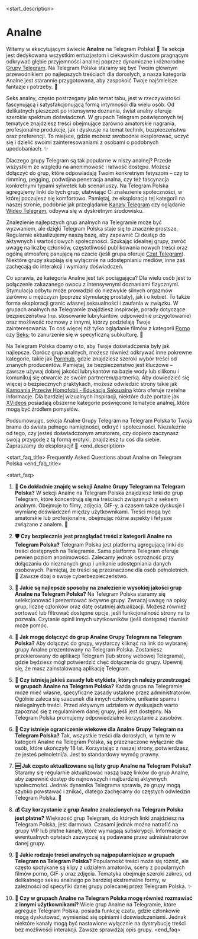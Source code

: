<start_description>
# Analne

Witamy w ekscytującym świecie **Analne** na Telegram Polska! 🍑 Ta sekcja jest dedykowana wszystkim entuzjastom i ciekawskim duszom pragnącym odkrywać głębie przyjemności analnej poprzez dynamiczne i różnorodne [Grupy Telegram](/grupy/). Na Telegram Polska staramy się być Twoim głównym przewodnikiem po najlepszych treściach dla dorosłych, a nasza kategoria Analne jest starannie przygotowana, aby zaspokoić Twoje najśmielsze fantazje i potrzeby. 🚀

Seks analny, często postrzegany jako temat tabu, jest w rzeczywistości fascynującą i satysfakcjonującą formą intymności dla wielu osób. Od delikatnych pieszczot po intensywne doznania, świat analny oferuje szerokie spektrum doświadczeń. W grupach Telegram poświęconych tej tematyce znajdziesz treści obejmujące zarówno amatorskie nagrania, profesjonalne produkcje, jak i dyskusje na temat technik, bezpieczeństwa oraz preferencji. To miejsce, gdzie możesz swobodnie eksplorować, uczyć się i dzielić swoimi zainteresowaniami z osobami o podobnych upodobaniach. ✨

Dlaczego grupy Telegram są tak popularne w niszy analnej? Przede wszystkim ze względu na anonimowość i łatwość dostępu. Możesz dołączyć do grup, które odpowiadają Twoim konkretnym fetyszom – czy to rimming, pegging, podwójna penetracja analna, czy też fascynacja konkretnymi typami sylwetek lub scenariuszy. Na Telegram Polska agregujemy linki do tych grup, ułatwiając Ci znalezienie społeczności, w której poczujesz się komfortowo. Pamiętaj, że eksploracja tej kategorii na naszej stronie, podobnie jak przeglądanie [Kanały Telegram](/kanaly/) czy oglądanie [Wideo Telegram](/wideo/), odbywa się w dyskretnym środowisku.

Znalezienie najlepszych grup analnych na Telegramie może być wyzwaniem, ale dzięki Telegram Polska staje się to znacznie prostsze. Regularnie aktualizujemy naszą bazę, aby zapewnić Ci dostęp do aktywnych i wartościowych społeczności. Szukając idealnej grupy, zwróć uwagę na liczbę członków, częstotliwość publikowania nowych treści oraz ogólną atmosferę panującą na czacie (jeśli grupa oferuje [Czat Telegram](/czat/)). Niektóre grupy skupiają się wyłącznie na udostępnianiu mediów, inne zaś zachęcają do interakcji i wymiany doświadczeń.

Co sprawia, że kategoria Analne jest tak pociągająca? Dla wielu osób jest to połączenie zakazanego owocu z intensywnymi doznaniami fizycznymi. Stymulacja odbytu może prowadzić do niezwykle silnych orgazmów zarówno u mężczyzn (poprzez stymulację prostaty), jak i u kobiet. To także forma eksploracji granic własnej seksualności i zaufania w związku. W grupach analnych na Telegramie znajdziesz inspiracje, porady dotyczące bezpieczeństwa (np. stosowanie lubrykantów, odpowiednie przygotowanie) oraz możliwość rozmowy z innymi, którzy podzielają Twoje zainteresowania. To coś więcej niż tylko oglądanie filmów z kategorii [Porno](/grupy/porno/) czy [Seks](/grupy/seks/); to zanurzenie się w specyficzną subkulturę. 🔞

Na Telegram Polska dbamy o to, aby Twoje doświadczenia były jak najlepsze. Oprócz grup analnych, możesz również odkrywać inne pokrewne kategorie, takie jak [Pornhub](/grupy/pornhub/), gdzie znajdziesz szeroki wybór treści od znanych producentów. Pamiętaj, że bezpieczeństwo jest kluczowe – zawsze używaj dobrej jakości lubrykantów na bazie wody lub silikonu i komunikuj się otwarcie ze swoim partnerem/partnerką. Aby dowiedzieć się więcej o bezpiecznych praktykach, możesz odwiedzić strony takie jak [Kampania Przeciw Homofobii - Edukacja Seksualna](https://kph.org.pl/edukacja-seksualna/) która oferuje rzetelne informacje. Dla bardziej wizualnych inspiracji, niektóre duże portale jak [XVideos](https://www.xvideos.com) posiadają obszerne kategorie poświęcone tematyce analnej, które mogą być źródłem pomysłów.

Podsumowując, sekcja Analne Grupy Telegram na Telegram Polska to Twoja brama do świata pełnego namiętności, odkryć i społeczności. Niezależnie od tego, czy jesteś doświadczonym amatorem, czy dopiero zaczynasz swoją przygodę z tą formą erotyki, znajdziesz tu coś dla siebie. Zapraszamy do eksploracji! 🌟
<end_description>

<start_faq_title>
Frequently Asked Questions about Analne on Telegram Polska
<end_faq_title>

<start_faq>
1. **🤔 Co dokładnie znajdę w sekcji Analne Grupy Telegram na Telegram Polska?**
W sekcji Analne na Telegram Polska znajdziesz linki do grup Telegram, które koncentrują się na treściach związanych z seksem analnym. Obejmuje to filmy, zdjęcia, GIF-y, a czasem także dyskusje i wymianę doświadczeń między użytkownikami. Treści mogą być amatorskie lub profesjonalne, obejmując różne aspekty i fetysze związane z analem. 🍑

2. **🛡️ Czy bezpiecznie jest przeglądać treści z kategorii Analne na Telegram Polska?**
Telegram Polska jest platformą agregującą linki do treści dostępnych na Telegramie. Sama platforma Telegram oferuje pewien poziom anonimowości. Zalecamy jednak ostrożność przy dołączaniu do nieznanych grup i unikanie udostępniania danych osobowych. Pamiętaj, że treści są przeznaczone dla osób pełnoletnich. 🔞 Zawsze dbaj o swoje cyberbezpieczeństwo.

3. **🚀 Jakie są najlepsze sposoby na znalezienie wysokiej jakości grup Analne na Telegram Polska?**
Na Telegram Polska staramy się selekcjonować i prezentować aktywne grupy. Zwracaj uwagę na opisy grup, liczbę członków oraz datę ostatniej aktualizacji. Możesz również sortować lub filtrować dostępne opcje, jeśli funkcjonalność strony na to pozwala. Czytanie opinii innych użytkowników (jeśli dostępne) również może pomóc.

4. **🔗 Jak mogę dołączyć do grup Analne Grupy Telegram na Telegram Polska?**
Aby dołączyć do grupy, wystarczy kliknąć na link do wybranej grupy Analne prezentowany na Telegram Polska. Zostaniesz przekierowany do aplikacji Telegram (lub strony webowej Telegrama), gdzie będziesz mógł potwierdzić chęć dołączenia do grupy. Upewnij się, że masz zainstalowaną aplikację Telegram.

5. **📜 Czy istnieją jakieś zasady lub etykieta, których należy przestrzegać w grupach Analne na Telegram Polska?**
Każda grupa na Telegramie może mieć własne, specyficzne zasady ustalone przez administratorów. Ogólnie zaleca się szacunek dla innych członków, unikanie spamu i nielegalnych treści. Przed aktywnym udziałem w dyskusjach warto zapoznać się z regulaminem danej grupy, jeśli jest dostępny. Na Telegram Polska promujemy odpowiedzialne korzystanie z zasobów.

6. **🔞 Czy istnieje ograniczenie wiekowe dla Analne Grupy Telegram na Telegram Polska?**
Tak, wszystkie treści dla dorosłych, w tym te w kategorii Analne na Telegram Polska, są przeznaczone wyłącznie dla osób, które ukończyły 18 lat. Korzystając z naszej strony, potwierdzasz, że jesteś pełnoletni/a. Jest to standardowy wymóg prawny.

7. **🆕 Jak często aktualizowane są listy grup Analne na Telegram Polska?**
Staramy się regularnie aktualizować naszą bazę linków do grup Analne, aby zapewnić dostęp do najnowszych i najbardziej aktywnych społeczności. Jednak dynamika Telegrama sprawia, że grupy mogą szybko powstawać i znikać, dlatego zachęcamy do częstych odwiedzin Telegram Polska. 🔄

8. **💰 Czy korzystanie z grup Analne znalezionych na Telegram Polska jest płatne?**
Większość grup Telegram, do których linki znajdziesz na Telegram Polska, jest darmowa. Czasami jednak można natrafić na grupy VIP lub płatne kanały, które wymagają subskrypcji. Informacje o ewentualnych opłatach zazwyczaj są podawane przez administratorów danej grupy.

9. **🧐 Jakie rodzaje treści analnych są najpopularniejsze w grupach Telegram na Telegram Polska?**
Popularność treści może się różnić, ale często spotykane są klipy z udziałem amatorów, sceny z popularnych filmów porno, GIF-y oraz zdjęcia. Tematyka obejmuje szeroki zakres, od delikatnego seksu analnego po bardziej ekstremalne formy, w zależności od specyfiki danej grupy polecanej przez Telegram Polska. ✨

10. **💬 Czy w grupach Analne na Telegram Polska mogę również rozmawiać z innymi użytkownikami?**
Wiele grup Analne na Telegramie, które agreguje Telegram Polska, posiada funkcję czatu, gdzie członkowie mogą dyskutować, wymieniać się opiniami i doświadczeniami. Jednak niektóre kanały mogą być nastawione wyłącznie na dystrybucję treści bez możliwości interakcji. Zawsze sprawdzaj opis grupy.
<end_faq>
